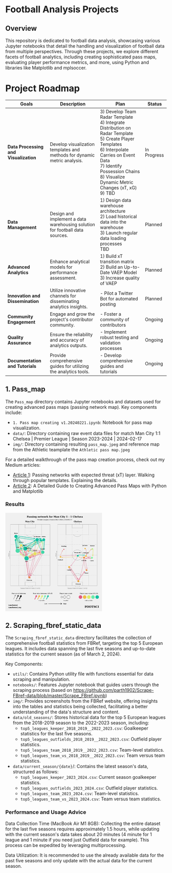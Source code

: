 Football Analysis Projects
==========================

Overview
--------

This repository is dedicated to football data analysis, showcasing various Jupyter notebooks that detail the handling and visualization of football data from multiple perspectives. Through these projects, we explore different facets of football analytics, including creating sophisticated pass maps, evaluating player performance metrics, and more, using Python and libraries like Matplotlib and mplsoccer.


# Project Roadmap


| Goals                                | Description                                                           | Plan                                                                                              | Status  |
|--------------------------------------|-----------------------------------------------------------------------|---------------------------------------------------------------------------------------------------|---------|
| **Data Processing and Visualization**| Develop visualization templates and methods for dynamic metric analysis. | 3) Develop Team Radar Template <br> 4) Integrate Distribution on Radar Template <br> 5) Create Player Templates <br> 6) Interpolate Carries on Event Data <br> 7) Identify Possession Chains <br> 8) Visualize Dynamic Metric Changes (xT, xG) <br> 9) TBD | In Progress |
| **Data Management**                  | Design and implement a data warehousing solution for football data sources. | 1) Design data warehouse architecture <br> 2) Load historical data into the warehouse <br> 3) Launch regular data loading processes <br> TBD | Planned  |
| **Advanced Analytics**               | Enhance analytical models for performance assessment.                 | 1) Build xT transition matrix <br> 2) Build an Up-to-Date VAEP Model <br> 3) Increase quality of VAEP | Planned  |
| **Innovation and Dissemination**     | Utilize innovative channels for disseminating analytics insights.     | - Pilot a Twitter Bot for automated posting                                                         | Planned  |
| **Community Engagement**             | Engage and grow the project's contributor community.                  | - Foster a community of contributors                                                               | Ongoing |
| **Quality Assurance**                | Ensure the reliability and accuracy of analytics outputs.             | - Implement robust testing and validation processes                                                 | Ongoing |
| **Documentation and Tutorials**      | Provide comprehensive guides for utilizing the analytics tools.      | - Develop comprehensive guides and tutorials                                                        | Ongoing |



## 1. Pass_map 

The `Pass_map` directory contains Jupyter notebooks and datasets used for creating advanced pass maps (passing network map). Key components include:

- `1. Pass map creating v1.20240221.ipynb`: Notebook for pass map visualization.
- `data/`: Directory containing raw event data files for match Man City 1:1 Chelsea | Premier League | Season 2023-2024 | 2024-02-17
- `img/`: Directory containing resulting `pass_map.jpeg` and reference map from the Athletic teamplate the `Athletic pass map.jpeg`

For a detailed walkthrough of the pass map creation process, check out my Medium articles:

- [Article 1](https://medium.com/@footsci/passing-networks-with-expected-threat-xt-layer-7d699f75387b): Passing networks with expected threat (xT) layer. Walking through popular templates. Explaining the details.
- [Article 2](https://footsci.medium.com/a-detailed-guide-to-creating-advanced-pass-maps-with-python-and-matplotlib-731d6aa71a94): A Detailed Guide to Creating Advanced Pass Maps with Python and Matplotlib

### Results

<img src="/Pass_map/img/pass_map.jpeg" width="60%" height="auto">

## 2. Scraping_fbref_static_data

The `Scraping_fbref_static_data` directory facilitates the collection of comprehensive football statistics from FBRef, targeting the top 5 European leagues. It includes data spanning the last five seasons and up-to-date statistics for the current season (as of March 2, 2024). 

Key Components:
- `utils/`: Contains Python utility file with functions essential for data scraping and manipulation.
- `notebooks/`: Features Jupyter notebook that guides users through the scraping process (based on https://github.com/parth1902/Scrape-FBref-data/blob/master/Scrape_FBref.ipynb)
- `img/`: Provides screenshots from the FBRef website, offering insights into the tables and statistics being collected, facilitating a better understanding of the data's structure and content.
- `data/old_seasons/`: Stores historical data for the top 5 European leagues from the 2018-2019 season to the 2022-2023 season, including:
  - `top5_leagues_keeper_2018_2019__2022_2023.csv`: Goalkeeper statistics for the last five seasons.
  - `top5_leagues_outfields_2018_2019__2022_2023.csv`: Outfield player statistics.
  - `top5_leagues_team_2018_2019__2022_2023.csv`: Team-level statistics.
  - `top5_leagues_team_vs_2018_2019__2022_2023.csv`: Team versus team statistics.
- `data/current_season/{date}`/: Contains the latest season's data, structured as follows:
  - `top5_leagues_keeper_2023_2024.csv`: Current season goalkeeper statistics.
  - `top5_leagues_outfields_2023_2024.csv`: Outfield player statistics.
  - `top5_leagues_team_2023_2024.csv`: Team-level statistics.
  - `top5_leagues_team_vs_2023_2024.csv`: Team versus team statistics.
    
### Performance and Usage Advice
Data Collection Time (MacBook Air M1 8GB): Collecting the entire dataset for the last five seasons requires approximately 1.5 hours, while updating with the current season's data takes about 20 minutes (4 minute for 1 league and 1 minute if you need just Outfield data for example). This process can be expedited by leveraging multiprocessing.

Data Utilization: It is recommended to use the already available data for the past five seasons and only update with the actual data for the current season.

